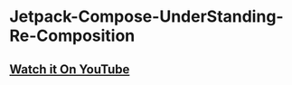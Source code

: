 # Jetpack-Compose-UnderStanding-Re-Composition

## [Watch it On YouTube](https://youtu.be/bESlOu_2oHI)
